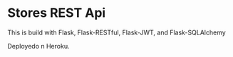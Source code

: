 # Stores REST Api

This is build with Flask, Flask-RESTful, Flask-JWT, and Flask-SQLAlchemy

Deployedo n Heroku.